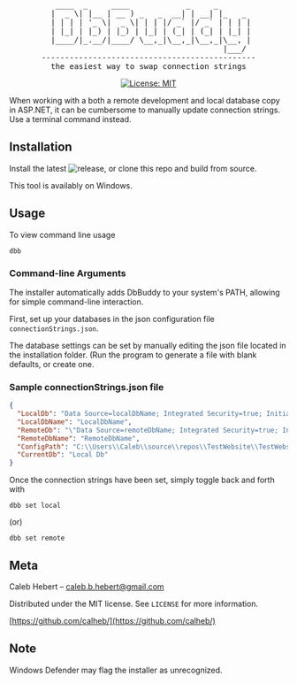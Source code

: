 <div align="center">

<pre>
  ____  _     ____            _     _       
 |  _ \| |__ | __ ) _   _  __| | __| |_   _ 
 | | | | '_ \|  _ \| | | |/ _` |/ _` | | | |
 | |_| | |_) | |_) | |_| | (_| | (_| | |_| |
 |____/|_.__/|____/ \__,_|\__,_|\__,_|\__, |
                                      |___/ 
----------------------------------------------
the easiest way to swap connection strings
</pre>

[![License: MIT](https://img.shields.io/badge/License-MIT-yellow.svg)](https://opensource.org/licenses/MIT)

</div>

When working with a both a remote development and local database copy in ASP.NET, it can be cumbersome to manually update connection strings.
Use a terminal command instead.

## Installation

Install the latest ![release](https://github.com/calheb/DbBuddy/releases/), or clone this repo and build from source.
<p>This tool is availably on Windows.</p>

## Usage
To view command line usage

```
dbb
```

### Command-line Arguments
The installer automatically adds DbBuddy to your system's PATH, allowing for simple command-line interaction.

First, set up your databases in the json configuration file `connectionStrings.json`.

The database settings can be set by manually editing the json file located in the installation folder.
(Run the program to generate a file with blank defaults, or create one.

### Sample connectionStrings.json file

```json
{
  "LocalDb": "Data Source=localDbName; Integrated Security=true; Initial Catalog=YourDatabaseName; uid=YourUserName; Password=yourPassword;",
  "LocalDbName": "LocalDbName",
  "RemoteDb": "\"Data Source=remoteDbName; Integrated Security=true; Initial Catalog=YourDatabaseName; uid=YourUserName; Password=yourPassword;\"",
  "RemoteDbName": "RemoteDbName",
  "ConfigPath": "C:\\Users\\Caleb\\source\\repos\\TestWebsite\\TestWebsite\\Web.config",
  "CurrentDb": "Local Db"
}
```
Once the connection strings have been set, simply toggle back and forth with 

```
dbb set local
```

(or)

```
dbb set remote
```

## Meta

Caleb Hebert – caleb.b.hebert@gmail.com

Distributed under the MIT license. See `LICENSE` for more information.

[https://github.com/calheb/](https://github.com/calheb/)


## Note
Windows Defender may flag the installer as unrecognized.

